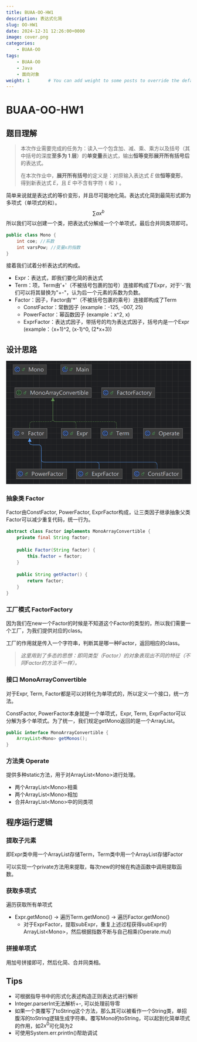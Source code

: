 ```yaml
---
title: BUAA-OO-HW1
description: 表达式化简
slug: OO-HW1
date: 2024-12-31 12:26:00+0000
image: cover.png
categories:
    - BUAA-OO
tags:
    - BUAA-OO
    - Java
    - 面向对象
weight: 1       # You can add weight to some posts to override the default sorting (date descending)
---
```


# BUAA-OO-HW1

## 题目理解

>本次作业需要完成的任务为：读入一个包含加、减、乘、乘方以及括号（其中括号的深度**至多为 1 层**）的**单变量**表达式，输出**恒等变形展开所有括号后**的表达式。
>
>在本次作业中，**展开所有括号**的定义是：对原输入表达式 *E* 做**恒等变形**，得到新表达式 *E*，且 *E* 中不含有字符 `(` 和 `)` 。

简单来说就是表达式的等价变形，并且尽可能地化简。表达式化简到最简形式即为多项式（单项式的和）。
$$
\sum ax^{b}
$$
所以我们可以创建一个类，把表达式分解成一个个单项式，最后合并同类项即可。

```java
public class Mono {
    int coe; //系数
    int varsPow; //变量x的指数
}
```

接着我们试着分析表达式的构成。

- Expr：表达式，即我们要化简的表达式
- Term：项，Term由'+'（不被括号包裹的加号）连接即构成了Expr，对于'-'我们可以将其替换为"+-"，认为后一个元素的系数为负数。
- Factor：因子，Factor由'*'（不被括号包裹的乘号）连接即构成了Term
  - ConstFactor：常数因子 (example：-125, -007, 25)
  - PowerFactor：幂函数因子 (example：x^2, x)
  - ExprFactor：表达式因子，带括号的均为表达式因子，括号内是一个Expr (example：（x+1)^2, (x-1)^0, (2*x+3))

## 设计思路

![](chart.png)

### 抽象类 Factor

Factor由ConstFactor, PowerFactor, ExprFactor构成，让三类因子继承抽象父类Factor可以减少重复代码，统一行为。

```java
abstract class Factor implements MonoArrayConvertible {
    private final String factor;

    public Factor(String factor) {
        this.factor = factor;
    }

    public String getFactor() {
        return factor;
    }
}
```

### 工厂模式 FactorFactory

因为我们在new一个Factor的时候是不知道这个Factor的类型的，所以我们需要一个工厂，为我们提供对应的class。

工厂的作用就是传入一个字符串，判断其是哪一种Factor，返回相应的class。

> *这里用到了多态的思想：即同类型（Factor）的对象表现出不同的特征（不同Factor的方法不一样）。*

### 接口 MonoArrayConvertible

对于Expr, Term, Factor都是可以对转化为单项式的，所以定义一个接口，统一方法。

ConstFactor, PowerFactor本身就是一个单项式，Expr, Term, ExprFactor可以分解为多个单项式。为了统一，我们规定getMono返回的是一个ArrayList。

```java
public interface MonoArrayConvertible {
    ArrayList<Mono> getMonos();
}
```

### 方法类 Operate

提供多种static方法，用于对ArrayList\<Mono\>进行处理。

- 两个ArrayList\<Mono\>相乘
- 两个ArrayList\<Mono\>相加
- 合并ArrayList\<Mono\>中的同类项

## 程序运行逻辑

### 提取子元素

即Expr类中用一个ArrayList存储Term，Term类中用一个ArrayList存储Factor

可以实现一个private方法用来提取，每次new的时候在构造函数中调用提取函数。

### 获取多项式

遍历获取所有单项式

- Expr.getMono() -> 遍历Term.getMono() -> 遍历Factor.getMono() 
  - 对于ExprFactor，提取subExpr，重复上述过程获得subExpr的ArrayList\<Mono\>，然后根据指数不断与自己相乘(Operate.mul)

### 拼接单项式

用加号拼接即可，然后化简、合并同类相。



## Tips

- 可根据指导书中的形式化表述构造正则表达式进行解析
- Integer.parserInt无法解析+-, 可以处理前导零
- 如果一个类覆写了toString这个方法，那么其可以被看作一个String类，单招腹泻的toString逻辑生成字符串。覆写Mono的toString，可以起到化简单项式的作用，如$2x^0$可化简为2
- 可使用System.err.println()帮助调试